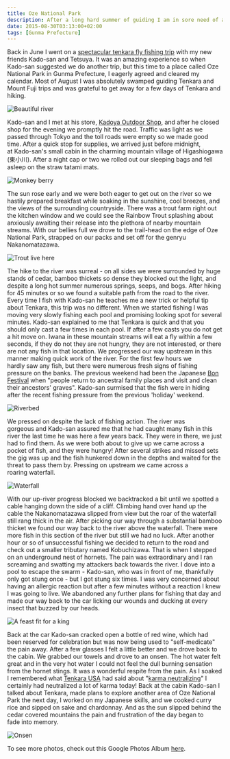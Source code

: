 ```yaml
---
title: Oze National Park
description: After a long hard summer of guiding I am in sore need of a break and a perfect opportunity presents itself...
date: 2015-08-30T03:13:00+02:00
tags: [Gunma Prefecture]
---
```

<div class=“text-lg m-2”>
<p class="mb-2">Back in June I went on a <a 
href="https://www.badgertenkara.com/the-bt-blog/iwana-tenkara-a-guest-post-by-isaac-tait" target="_blank" rel="noopener noreferrer" class="text-red-500 hover:bg-red-500 hover:text-white"
>spectacular tenkara fly fishing trip</a> with my new friends Kado-san and Tetsuya. It was an amazing experience so when Kado-san suggested we do another trip, but this time to a place called Oze National Park in Gunma Prefecture, I eagerly agreed and cleared my calendar. Most of August I was absolutely swamped guiding Tenkara and Mount Fuji trips and was grateful to get away for a few days of Tenkara and hiking.</p>

<img class="w-8/12 rounded-lg shadow-lg mx-auto" src="https://fallfish-tenkara-images.s3-us-west-1.amazonaws.com/FfT+-+Oze+National+Park+Day+1/katashina-japan-river-oze+national+park-tenkara-iwana.JPG" alt="Beautiful river" />

<p class="mb-2 mt-2">Kado-san and I met at his store, <a 
href="https://www.fallfishtenkara.com/tenkara-fishing-stores/" target="_blank"
rel="noopener noreferrer" class="text-red-500 hover:bg-red-500 hover:text-white"
>Kadoya Outdoor Shop</a>, and after he closed shop for the evening we promptly hit the road. Traffic was light as we passed through Tokyo and the toll roads were empty so we made good time. After a quick stop for supplies, we arrived just before midnight, at Kado-san's small cabin in the charming mountain village of Higashiogawa (東小川). After a night cap or two we rolled out our sleeping bags and fell asleep on the straw tatami mats.</p>

<img class="w-8/12 rounded-lg shadow-lg mx-auto" src="https://fallfish-tenkara-images.s3-us-west-1.amazonaws.com/FfT+-+Oze+National+Park+Day+1/katashina-japan-river-oze+national+park-tenkara-monkey+berry.JPG" alt="Monkey berry" />

<p class="mb-2 mt-2">The sun rose early and we were both eager to get out on the river so we hastily prepared breakfast while soaking in the sunshine, cool breezes, and the views of the surrounding countryside. There was a trout farm right out the kitchen window and we could see the Rainbow Trout splashing about anxiously awaiting their release into the plethora of nearby mountain streams. With our bellies full we drove to the trail-head on the edge of Oze National Park, strapped on our packs and set off for the genryu Nakanomatazawa.</p>

<img class="w-8/12 rounded-lg shadow-lg mx-auto" src="https://fallfish-tenkara-images.s3-us-west-1.amazonaws.com/FfT+-+Oze+National+Park+Day+1/katashina-japan-river-oze+national+park-tenkara-trout.JPG" alt="Trout live here" />

<p class="mb-2 mt-2">The hike to the river was surreal - on all sides we were surrounded by huge stands of cedar, bamboo thickets so dense they blocked out the light, and despite a long hot summer numerous springs, seeps, and bogs. After hiking for 45 minutes or so we found a suitable path from the road to the river. Every time I fish with Kado-san he teaches me a new trick or helpful tip about Tenkara, this trip was no different. When we started fishing I was moving very slowly fishing each pool and promising looking spot for several minutes. Kado-san explained to me that Tenkara is quick and that you should only cast a few times in each pool. If after a few casts you do not get a hit move on. Iwana in these mountain streams will eat a fly within a few seconds, if they do not they are not hungry, they are not interested, or there are not any fish in that location. We progressed our way upstream in this manner making quick work of the river. For the first few hours we hardly saw any fish, but there were numerous fresh signs of fishing pressure on the banks. The previous weekend had been the Japanese <a 
href="https://en.wikipedia.org/wiki/Bon_Festival" target="_blank" rel="noopener noreferrer" class="text-red-500 hover:bg-red-500 hover:text-white"
>Bon Festival</a> when "people return to ancestral family places and visit and clean their ancestors' graves". Kado-san surmised that the fish were in hiding after the recent fishing pressure from the previous 'holiday' weekend.</p>

<img class="w-8/12 rounded-lg shadow-lg mx-auto" src="https://fallfish-tenkara-images.s3-us-west-1.amazonaws.com/FfT+-+Oze+National+Park+Day+1/katashina-japan-river-oze+national+park-tenkara-river.JPG" alt="Riverbed" />

<p class="mb-2 mt-2">We pressed on despite the lack of fishing action. The river was gorgeous and Kado-san assured me that he had caught many fish in this river the last time he was here a few years back. They were in there, we just had to find them. As we were both about to give up we came across a pocket of fish, and they were hungry! After several strikes and missed sets the gig was up and the fish hunkered down in the depths and waited for the threat to pass them by. Pressing on upstream we came across a roaring waterfall.</p>

<img class="w-8/12 rounded-lg shadow-lg mx-auto" src="https://fallfish-tenkara-images.s3-us-west-1.amazonaws.com/FfT+-+Oze+National+Park+Day+1/katashina-japan-river-oze+national+park-tenkara-waterfall.JPG" alt="Waterfall" />

<p class="mb-2 mt-2">With our up-river progress blocked we backtracked a bit until we spotted a cable hanging down the side of a cliff. Climbing hand over hand up the cable the Nakanomatazawa slipped from view but the roar of the waterfall still rang thick in the air. After picking our way through a substantial bamboo thicket we found our way back to the river above the waterfall. There were more fish in this section of the river but still we had no luck. After another hour or so of unsuccessful fishing we decided to return to the road and check out a smaller tributary named Kobuchizawa. That is when I stepped on an underground nest of hornets. The pain was extraordinary and I ran screaming and swatting my attackers back towards the river. I dove into a pool to escape the swarm - Kado-san, who was in front of me, thankfully only got stung once - but I got stung six times. I was very concerned about having an allergic reaction but after a few minutes without a reaction I knew I was going to live. We abandoned any further plans for fishing that day and made our way back to the car licking our wounds and ducking at every insect that buzzed by our heads.</p>

<img class="w-8/12 rounded-lg shadow-lg mx-auto" src="https://fallfish-tenkara-images.s3-us-west-1.amazonaws.com/FfT+-+Oze+National+Park+Day+1/katashina-japan-river-oze+national+park-tenkara-dinner.JPG" alt="A feast fit for a king" />

<p class="mb-2 mt-2">Back at the car Kado-san cracked open a bottle of red wine, which had been reserved for celebration but was now being used to "self-medicate" the pain away. After a few glasses I felt a little better and we drove back to the cabin. We grabbed our towels and drove to an onsen. The hot water felt great and in the very hot water I could not feel the dull burning sensation from the hornet stings. It was a wonderful respite from the pain. As I soaked I remembered what <a 
href="https://www.tenkarausa.com/shop/product_info.php/products_id/167?osCsid=5931f57610ff70d2be04e996a1f93d4d" target="_blank" rel="noopener noreferrer" class="text-red-500 hover:bg-red-500 hover:text-white"
>Tenkara USA</a> had said about "<a 
href="https://soundcloud.com/tenkara/short-cast-the-karma-neutralizer" target="_blank"
rel="noopener noreferrer" class="text-red-500 hover:bg-red-500 hover:text-white"
>karma neutralizing</a>" I certainly had neutralized a lot of karma today! Back at the cabin Kado-san I talked about Tenkara, made plans to explore another area of Oze National Park the next day, I worked on my Japanese skills, and we cooked curry rice and sipped on sake and chardonnay. And as the sun slipped behind the cedar covered mountains the pain and frustration of the day began to fade into memory.</p>

<img class="w-8/12 rounded-lg shadow-lg mx-auto" src="https://fallfish-tenkara-images.s3-us-west-1.amazonaws.com/FfT+-+Oze+National+Park+Day+1/katashina-japan-cabin-oze+national+park-tenkara-onsen.JPG" alt="Onsen" />

<p class="mt-2 mb-2 italic text-center font-semibold text-gray-400">To see more photos, check out this Google Photos Album <a href="https://photos.app.goo.gl/avbnwyYvKjjnp9W87" target="_blank" rel="noopener" class="text-red-500 hover:bg-red-500 hover:text-white">here</a>.</p>
</div>